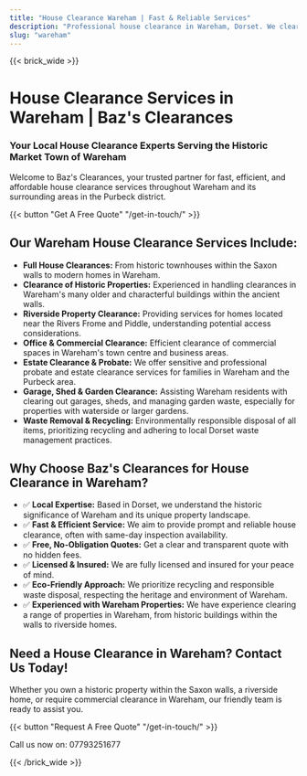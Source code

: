 ```yaml
---
title: "House Clearance Wareham | Fast & Reliable Services"
description: "Professional house clearance in Wareham, Dorset. We clear homes in this historic market town at the confluence of the Rivers Frome and Piddle. Free quotes & same-day inspection."
slug: "wareham"
---
```


{{< brick_wide >}}
# House Clearance Services in Wareham | Baz's Clearances

### Your Local House Clearance Experts Serving the Historic Market Town of Wareham

Welcome to Baz's Clearances, your trusted partner for fast, efficient, and affordable house clearance services throughout Wareham and its surrounding areas in the Purbeck district.

{{< button "Get A Free Quote" "/get-in-touch/" >}}

## Our Wareham House Clearance Services Include:

* **Full House Clearances:** From historic townhouses within the Saxon walls to modern homes in Wareham.
* **Clearance of Historic Properties:** Experienced in handling clearances in Wareham's many older and characterful buildings within the ancient walls.
* **Riverside Property Clearance:** Providing services for homes located near the Rivers Frome and Piddle, understanding potential access considerations.
* **Office & Commercial Clearance:** Efficient clearance of commercial spaces in Wareham's town centre and business areas.
* **Estate Clearance & Probate:** We offer sensitive and professional probate and estate clearance services for families in Wareham and the Purbeck area.
* **Garage, Shed & Garden Clearance:** Assisting Wareham residents with clearing out garages, sheds, and managing garden waste, especially for properties with waterside or larger gardens.
* **Waste Removal & Recycling:** Environmentally responsible disposal of all items, prioritizing recycling and adhering to local Dorset waste management practices.

## Why Choose Baz's Clearances for House Clearance in Wareham?

* ✅ **Local Expertise:** Based in Dorset, we understand the historic significance of Wareham and its unique property landscape.
* ✅ **Fast & Efficient Service:** We aim to provide prompt and reliable house clearance, often with same-day inspection availability.
* ✅ **Free, No-Obligation Quotes:** Get a clear and transparent quote with no hidden fees.
* ✅ **Licensed & Insured:** We are fully licensed and insured for your peace of mind.
* ✅ **Eco-Friendly Approach:** We prioritize recycling and responsible waste disposal, respecting the heritage and environment of Wareham.
* ✅ **Experienced with Wareham Properties:** We have experience clearing a range of properties in Wareham, from historic buildings within the walls to riverside homes.

## Need a House Clearance in Wareham? Contact Us Today!

Whether you own a historic property within the Saxon walls, a riverside home, or require commercial clearance in Wareham, our friendly team is ready to assist you.

{{< button "Request A Free Quote" "/get-in-touch/" >}}

Call us now on: 07793251677

{{< /brick_wide >}}
